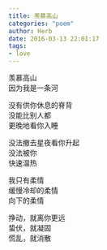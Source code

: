 ```yaml
---
title: 羡慕高山
categories: "poem"
author: Herb
date: 2016-03-13 22:01:17
tags:
- love
---
```

羡慕高山\
因为我是一条河

没有供你休息的脊背\
没能比别人都\
更晚地看你入睡

没法撤去星夜看你升起\
没法被你\
快速温热

我只有柔情\
缓慢冷却的柔情\
向下的柔情

挣动，就离你更远\
蛰伏，就凝固\
慌乱，就消散